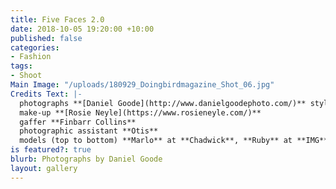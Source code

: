 ```yaml
---
title: Five Faces 2.0
date: 2018-10-05 19:20:00 +10:00
published: false
categories:
- Fashion
tags:
- Shoot
Main Image: "/uploads/180929_Doingbirdmagazine_Shot_06.jpg"
Credits Text: |-
  photographs **[Daniel Goode](http://www.danielgoodephoto.com/)** styling **[Miguel Urbina Tan](https://www.instagram.com/miguelurbinatan/)** hair **[Joel Forman](https://www.instagram.com/joelforman/)** at **[Lion Artist Management](https://www.instagram.com/lionartistmanagement/)**
  make-up **[Rosie Neyle](https://www.rosieneyle.com/)**
  gaffer **Finbarr Collins**
  photographic assistant **Otis**
  models (top to bottom) **Marlo** at **Chadwick**, **Ruby** at **IMG**, **Anna Kaljo** at **IMG**, **Awillo** at **Kult**, **Tegan** at **IMG**
is featured?: true
blurb: Photographs by Daniel Goode
layout: gallery
---
```


